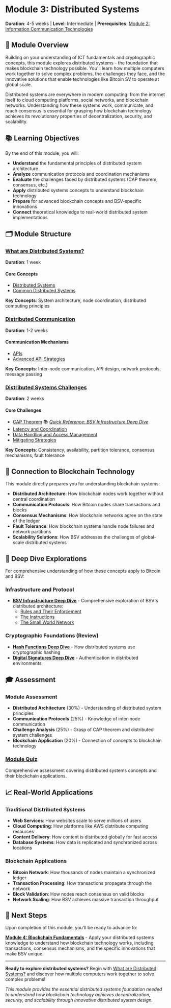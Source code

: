 # Module 3: Distributed Systems

**Duration**: 4-5 weeks | **Level**: Intermediate | **Prerequisites**: [Module 2: Information Communication Technologies](../02-information-communication-tech/README.md)

## 🎯 Module Overview

Building on your understanding of ICT fundamentals and cryptographic concepts, this module explores distributed systems - the foundation that makes blockchain technology possible. You'll learn how multiple computers work together to solve complex problems, the challenges they face, and the innovative solutions that enable technologies like Bitcoin SV to operate at global scale.

Distributed systems are everywhere in modern computing: from the internet itself to cloud computing platforms, social networks, and blockchain networks. Understanding how these systems work, communicate, and reach consensus is essential for grasping how blockchain technology achieves its revolutionary properties of decentralization, security, and scalability.

## 📚 Learning Objectives

By the end of this module, you will:

- **Understand** the fundamental principles of distributed system architecture
- **Analyze** communication protocols and coordination mechanisms
- **Evaluate** the challenges faced by distributed systems (CAP theorem, consensus, etc.)
- **Apply** distributed systems concepts to understand blockchain technology
- **Prepare** for advanced blockchain concepts and BSV-specific innovations
- **Connect** theoretical knowledge to real-world distributed system implementations

## 🗂️ Module Structure

### [What are Distributed Systems?](what-are-distributed-systems/README.md)
**Duration**: 1 week

#### Core Concepts
- [Distributed Systems](what-are-distributed-systems/distributed-systems.md)
- [Common Distributed Systems](what-are-distributed-systems/common-distributed-systems.md)

**Key Concepts**: System architecture, node coordination, distributed computing principles

### [Distributed Communication](distributed-communication/README.md)
**Duration**: 1-2 weeks

#### Communication Mechanisms
- [APIs](distributed-communication/apis.md)
- [Advanced API Strategies](distributed-communication/advanced-api-strategies.md)

**Key Concepts**: Inter-node communication, API design, network protocols, message passing

### [Distributed Systems Challenges](distributed-systems-challenges/README.md)
**Duration**: 2 weeks

#### Core Challenges
- [CAP Theorem](distributed-systems-challenges/cap-theorem.md) 📚 *[Quick Reference: BSV Infrastructure Deep Dive](../../../skills-center/bsv-academy/bsv-infrastructure/README.md)*
- [Latency and Coordination](distributed-systems-challenges/latency-and-coordination.md)
- [Data Handling and Access Management](distributed-systems-challenges/data-handling-and-access-management.md)
- [Mitigating Strategies](distributed-systems-challenges/mitigating-strategies.md)

**Key Concepts**: Consistency, availability, partition tolerance, consensus mechanisms, fault tolerance

## 🔗 Connection to Blockchain Technology

This module directly prepares you for understanding blockchain systems:

- **Distributed Architecture**: How blockchain nodes work together without central coordination
- **Communication Protocols**: How Bitcoin nodes share transactions and blocks
- **Consensus Mechanisms**: How blockchain networks agree on the state of the ledger
- **Fault Tolerance**: How blockchain systems handle node failures and network partitions
- **Scalability Solutions**: How BSV addresses the challenges of global-scale distributed systems

## 🔬 Deep Dive Explorations

For comprehensive understanding of how these concepts apply to Bitcoin and BSV:

### Infrastructure and Protocol
- **[BSV Infrastructure Deep Dive](../../../skills-center/bsv-academy/bsv-infrastructure/README.md)** - Comprehensive exploration of BSV's distributed architecture:
  - [Rules and Their Enforcement](../../../skills-center/bsv-academy/bsv-infrastructure/rules-and-their-enforcement/README.md)
  - [The Instructions](../../../skills-center/bsv-academy/bsv-infrastructure/the-instructions/README.md)
  - [The Small World Network](../../../skills-center/bsv-academy/bsv-infrastructure/the-small-world-network/README.md)

### Cryptographic Foundations (Review)
- **[Hash Functions Deep Dive](../../../skills-center/bsv-academy/hash-functions/README.md)** - How distributed systems use cryptographic hashing
- **[Digital Signatures Deep Dive](../../../skills-center/bsv-academy/digital-signatures/README.md)** - Authentication in distributed environments

## 🎓 Assessment

### Module Assessment
- **Distributed Architecture** (30%) - Understanding of distributed system principles
- **Communication Protocols** (25%) - Knowledge of inter-node communication
- **Challenge Analysis** (25%) - Grasp of CAP theorem and distributed system challenges
- **Blockchain Application** (20%) - Connection of concepts to blockchain technology

### [Module Quiz](quiz.md)
Comprehensive assessment covering distributed systems concepts and their blockchain applications.

## 📈 Real-World Applications

### Traditional Distributed Systems
- **Web Services**: How websites scale to serve millions of users
- **Cloud Computing**: How platforms like AWS distribute computing resources
- **Content Delivery**: How content is distributed globally for fast access
- **Database Systems**: How data is replicated and synchronized across locations

### Blockchain Applications
- **Bitcoin Network**: How thousands of nodes maintain a synchronized ledger
- **Transaction Processing**: How transactions propagate through the network
- **Block Validation**: How nodes reach consensus on valid blocks
- **Network Scaling**: How BSV achieves massive transaction throughput

## 🚀 Next Steps

Upon completion of this module, you'll be ready to advance to:

**[Module 4: Blockchain Fundamentals](../04-blockchain-fundamentals/README.md)** - Apply your distributed systems knowledge to understand how blockchain technology works, including transactions, consensus mechanisms, and the specific innovations that make BSV unique.

---

**Ready to explore distributed systems?** Begin with [What are Distributed Systems?](what-are-distributed-systems/README.md) and discover how multiple computers work together to solve complex problems!

*This module provides the essential distributed systems foundation needed to understand how blockchain technology achieves decentralization, security, and scalability through innovative distributed system design.*
